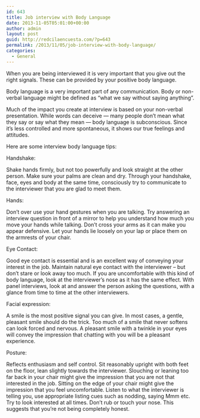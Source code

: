 ```yaml
---
id: 643
title: Job interview with Body Language
date: 2013-11-05T05:01:00+00:00
author: admin
layout: post
guid: http://redcilaencuesta.com/?p=643
permalink: /2013/11/05/job-interview-with-body-language/
categories:
  - General
---
```

When you are being interviewed it is very important that you give out the right signals. These can be provided by your positive body language.

Body language is a very important part of any communication. Body or non-verbal language might be defined as &#8220;what we say without saying anything&#8221;.
  
Much of the impact you create at interview is based on your non-verbal presentation. While words can deceive &#8212; many people don&#8217;t mean what they say or say what they mean &#8212; body language is subconscious. Since it&#8217;s less controlled and more spontaneous, it shows our true feelings and attitudes.

Here are some interview body language tips:

Handshake:
  
Shake hands firmly, but not too powerfully and look straight at the other person. Make sure your palms are clean and dry. Through your handshake, face, eyes and body at the same time, consciously try to communicate to the interviewer that you are glad to meet them.

Hands:
  
Don&#8217;t over use your hand gestures when you are talking. Try answering an interview question in front of a mirror to help you understand how much you move your hands while talking. Don’t cross your arms as it can make you appear defensive. Let your hands lie loosely on your lap or place them on the armrests of your chair.

Eye Contact:
  
Good eye contact is essential and is an excellent way of conveying your interest in the job. Maintain natural eye contact with the interviewer &#8211; but don&#8217;t stare or look away too much. If you are uncomfortable with this kind of body language, look at the interviewer&#8217;s nose as it has the same effect. With panel interviews, look at and answer the person asking the questions, with a glance from time to time at the other interviewers.

Facial expression:
  
A smile is the most positive signal you can give. In most cases, a gentle, pleasant smile should do the trick. Too much of a smile that never softens can look forced and nervous. A pleasant smile with a twinkle in your eyes will convey the impression that chatting with you will be a pleasant experience.

Posture:
  
Reflects enthusiasm and self control. Sit reasonably upright with both feet on the floor, lean slightly towards the interviewer. Slouching or leaning too far back in your chair might give the impression that you are not that interested in the job. Sitting on the edge of your chair might give the impression that you feel uncomfortable. Listen to what the interviewer is telling you, use appropriate listing cues such as nodding, saying Mmm etc. Try to look interested at all times. Don&#8217;t rub or touch your nose. This suggests that you&#8217;re not being completely honest.